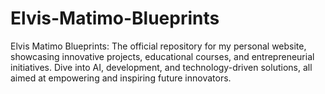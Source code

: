 # Elvis-Matimo-Blueprints
Elvis Matimo Blueprints: The official repository for my personal website, showcasing innovative projects, educational courses, and entrepreneurial initiatives. Dive into AI, development, and technology-driven solutions, all aimed at empowering and inspiring future innovators.
